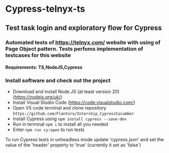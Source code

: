 # Cypress-telnyx-ts

## Test task login and exploratory flow for Cypress

### Automated tests of https://telnyx.com/ website with using of Page Object pattern. Tests perfoms implementation of testcases for this website

#### Requirements: TS,NodeJS,Cypress

### Install software and check out the project

- Download and install Node.JS (at least version 20)(https://nodejs.org/uk/)
- Install Visual Studio Code (https://code.visualstudio.com/)
- Open VS code terminal and clone repository `https://github.com/Flantoro/Intership_CypressCucumber`
- Install Cypress using `npm install cypress --save-dev`
- Run in terminal `npm i` to install all you needed
- Enter `npm run cy:open` to run tests 

To run Cypress tests in unheadless mode update 'cypress.json' and set the value of the  'header' property to 'true' (currently it set as 'false')